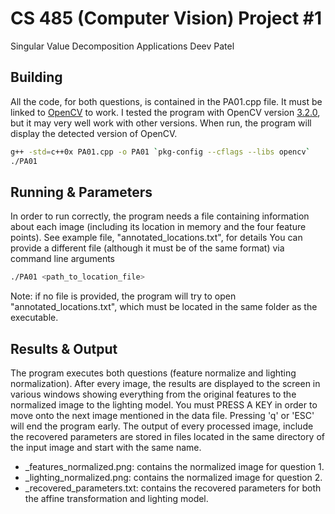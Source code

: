 # CS 485 (Computer Vision) Project #1
Singular Value Decomposition Applications
Deev Patel

## Building
All the code, for both questions, is contained in the PA01.cpp file. It must be linked to [OpenCV](https://opencv.org/releases.html) to work. I tested the program with OpenCV version [3.2.0](https://docs.opencv.org/3.2.0/), but it may very well work with other versions. When run, the program will display the detected version of OpenCV.
```bash
g++ -std=c++0x PA01.cpp -o PA01 `pkg-config --cflags --libs opencv`
./PA01
```

## Running & Parameters
In order to run correctly, the program needs a file containing information about each image (including its location in memory and the four feature points).
See example file, "annotated_locations.txt", for details
You can provide a different file (although it must be of the same format) via command line arguments
```bash
./PA01 <path_to_location_file>
```
Note: if no file is provided, the program will try to open "annotated_locations.txt", which must be located in the same folder as the executable.

## Results & Output
The program executes both questions (feature normalize and lighting normalization). After every image, the results are displayed to the screen in various windows showing everything from the original features to the normalized image to the lighting model. You must PRESS A KEY in order to move onto the next image mentioned in the data file. Pressing 'q' or 'ESC' will end the program early. The output of every processed image, include the recovered parameters are stored in files located in the same directory of the input image and start with the same name. 
* <img>_features_normalized.png: contains the normalized image for question 1.
* <img>_lighting_normalized.png: contains the normalized image for question 2.
* <img>_recovered_parameters.txt: contains the recovered parameters for both the affine transformation and lighting model.
